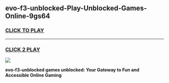 
## evo-f3-unblocked-Play-Unblocked-Games-Online-9gs64
<h3>
<a href="https://premium76.site?title=evo-f3-unblocked&ref=25A">CLICK TO PLAY</a></h3>
<hr>

<h3>
<a href="https://premium76.site?title=evo-f3-unblocked&ref=25A">CLICK 2 PLAY</a>
  
</h3>

<a href="https://premium76.site?title=evo-f3-unblocked&ref=25A"><img src="https://clearcache.store/games.png"></a>


**evo-f3-unblocked games unblocked: Your Gateway to Fun and Accessible Online Gaming**
